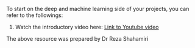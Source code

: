 
To start on the deep and machine learning side of your projects, you can refer to the followings:

1.	Watch the introductory video here: [Link to Youtube video](https://www.youtube.com/watch?v=tsVKjdHX0G0)


The above resource was prepared by Dr Reza Shahamiri
